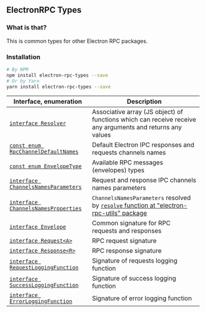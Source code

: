 ## ElectronRPC Types

### What is that?

This is common types for other Electron RPC packages.

### Installation

```bash
# By NPM
npm install electron-rpc-types --save
# Or by Yarn
yarn install electron-rpc-types --save
```

| Interface, enumeration                                              | Description                                                                                                                  |
| ------------------------------------------------------------------- | ---------------------------------------------------------------------------------------------------------------------------- |
| [`interface Resolver`](#./resolver)                                 | Associative array (JS object) of functions which can receive receive any arguments and returns any values                    |
| [`const enum RpcChannelDefaultNames`](#./rpc-channel-default-names) | Default Electron IPC responses and requests channels names                                                                   |
| [`const enum EnvelopeType`](#./envelope-type)                       | Available RPC messages (envelopes) types                                                                                     |
| [`interface ChannelsNamesParameters`](#./channels-names-parameters) | Request and response IPC channels names parameters                                                                           |
| [`interface ChannelsNamesProperties`](#./channels-names-properties) | `ChannelsNamesParameters` resolved by [`resolve` function at "electron-rpc-utils" package](#/api/electron-rpc-utils/resolve) |
| [`interface Envelope`](#./envelope)                                 | Common signature for RPC requests and responses                                                                              |
| [`interface Request<A>`](#./request)                                | RPC request signature                                                                                                        |
| [`interface Response<R>`](#./response)                              | RPC response signature                                                                                                       |
| [`interface RequestLoggingFunction`](#./request-logging-function)   | Signature of requests logging function                                                                                       |
| [`interface SuccessLoggingFunction`](#./success-logging-function)   | Signature of success logging function                                                                                        |
| [`interface ErrorLoggingFunction`](#./error-logging-function)       | Signature of error logging function                                                                                          |
